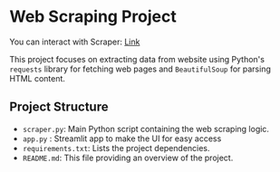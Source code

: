 # Web Scraping Project
You can interact with Scraper: [Link](https://websitescraper.streamlit.app/)

This project focuses on extracting data from website using Python's `requests` library for fetching web pages and `BeautifulSoup` for parsing HTML content. 

## Project Structure

* `scraper.py`:  Main Python script containing the web scraping logic.
* `app.py` : Streamlit app to make the UI for easy access
* `requirements.txt`:  Lists the project dependencies.
* `README.md`:  This file providing an overview of the project.
